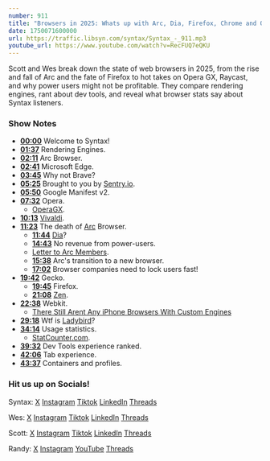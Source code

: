 ```yaml
---
number: 911
title: "Browsers in 2025: Whats up with Arc, Dia, Firefox, Chrome and Opera GX?"
date: 1750071600000
url: https://traffic.libsyn.com/syntax/Syntax_-_911.mp3
youtube_url: https://www.youtube.com/watch?v=RecFUQ7eQKU
---
```

	
Scott and Wes break down the state of web browsers in 2025, from the rise and fall of Arc and the fate of Firefox to hot takes on Opera GX, Raycast, and why power users might not be profitable. They compare rendering engines, rant about dev tools, and reveal what browser stats say about Syntax listeners.

### Show Notes

* **[00:00](#t=00:00)** Welcome to Syntax!
* **[01:37](#t=01:37)** Rendering Engines.
* **[02:11](#t=02:11)** Arc Browser.
* **[02:41](#t=02:41)** Microsoft Edge.
* **[03:45](#t=03:45)** Why not Brave?
* **[05:25](#t=05:25)** Brought to you by [Sentry.io](https://sentry.io/syntax).
* **[05:50](#t=05:50)** Google Manifest v2.
* **[07:32](#t=07:32)** Opera.
  * [OperaGX](https://www.opera.com/gx).
* **[10:13](#t=10:13)** [Vivaldi](https://vivaldi.com/).
* **[11:23](#t=11:23)** The death of [Arc](https://arc.net/) Browser.
  * **[11:44](#t=11:44)** [Dia](https://www.diabrowser.com/)?
  * **[14:43](#t=14:43)** No revenue from power-users.
  * [Letter to Arc Members](https://browsercompany.substack.com/p/letter-to-arc-members-2025).
  * **[15:38](#t=15:38)** Arc's transition to a new browser.
  * **[17:02](#t=17:02)** Browser companies need to lock users fast!
* **[19:42](#t=19:42)** Gecko.
  * **[19:45](#t=19:45)** Firefox.
  * **[21:08](#t=21:08)** [Zen](https://zen-browser.app/).
* **[22:38](#t=22:38)** Webkit.
  * [There Still Arent Any iPhone Browsers With Custom Engines](https://tech.yahoo.com/phones/articles/still-arent-iphone-browsers-custom-151159611.html)
* **[29:18](#t=29:18)** Wtf is [Ladybird](https://ladybird.org/)?
* **[34:14](#t=34:14)** Usage statistics.
  * [StatCounter.com](www.statcounter.com).
* **[39:32](#t=39:32)** Dev Tools experience ranked.
* **[42:06](#t=42:06)** Tab experience.
* **[43:37](#t=43:37)** Containers and profiles.

### Hit us up on Socials!

Syntax: [X](https://twitter.com/syntaxfm) [Instagram](https://www.instagram.com/syntax_fm/) [Tiktok](https://www.tiktok.com/@syntaxfm) [LinkedIn](https://www.linkedin.com/company/96077407/admin/feed/posts/) [Threads](https://www.threads.net/@syntax_fm)

Wes: [X](https://twitter.com/wesbos) [Instagram](https://www.instagram.com/wesbos/) [Tiktok](https://www.tiktok.com/@wesbos) [LinkedIn](https://www.linkedin.com/in/wesbos/) [Threads](https://www.threads.net/@wesbos)

Scott: [X](https://twitter.com/stolinski) [Instagram](https://www.instagram.com/stolinski/) [Tiktok](https://www.tiktok.com/@stolinski) [LinkedIn](https://www.linkedin.com/in/stolinski/) [Threads](https://www.threads.net/@stolinski)

Randy: [X](https://twitter.com/randyrektor) [Instagram](https://www.instagram.com/randyrektor/) [YouTube](https://www.youtube.com/@randyrektor) [Threads](https://www.threads.net/@randyrektor)
